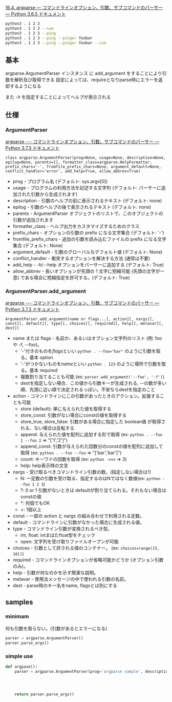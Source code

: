[16\.4\. argparse — コマンドラインオプション、引数、サブコマンドのパーサー — Python 3\.6\.5 ドキュメント](https://docs.python.jp/3/library/argparse.html#action)

```bash
python3 . 1 2 3
python3 . 1 2 3 --sum
python3 . 1 2 3 --ping
python3 . 1 2 3 --ping --pinger foobar
python3 . 1 2 3 --ping --pinger foobar --sum
```

基本
---

argparse.ArgumentParser インスタンス に add_argument をすることにより引数を解析及び取得できる
設定によっては、requireとなりparse時にエラーを返却するようになる

また *-h* を指定することによってヘルプが表示される

仕様
---

### ArgumentParser

[argparse \-\-\- コマンドラインオプション、引数、サブコマンドのパーサー — Python 3\.7\.3 ドキュメント](https://docs.python.org/ja/3/library/argparse.html#argumentparser-objects)

`class argparse.ArgumentParser(prog=None, usage=None, description=None, epilog=None, parents=[], formatter_class=argparse.HelpFormatter, prefix_chars='-', fromfile_prefix_chars=None, argument_default=None, conflict_handler='error', add_help=True, allow_abbrev=True)`

- prog - プログラム名 (デフォルト: sys.argv[0])
- usage - プログラムの利用方法を記述する文字列 (デフォルト: パーサーに追加された引数から生成されます)
- description - 引数のヘルプの前に表示されるテキスト (デフォルト: none)
- epilog - 引数のヘルプの後で表示されるテキスト (デフォルト: none)
- parents - ArgumentParser オブジェクトのリストで、このオブジェクトの引数が追加されます
- formatter_class - ヘルプ出力をカスタマイズするためのクラス
- prefix_chars - オプションの引数の prefix になる文字集合 (デフォルト: '-')
- fromfile_prefix_chars - 追加の引数を読み込むファイルの prefix になる文字集合 (デフォルト: None)
- argument_default - 引数のグローバルなデフォルト値 (デフォルト: None)
- conflict_handler - 衝突するオプションを解決する方法 (通常は不要)
- add_help - -h/--help オプションをパーサーに追加する (デフォルト: True)
- allow_abbrev - 長いオプションが先頭の 1 文字に短縮可能 (先頭の文字が一意) である場合に短縮指定を許可する。(デフォルト: True)

### ArgumentParser.add_argument

[argparse \-\-\- コマンドラインオプション、引数、サブコマンドのパーサー — Python 3\.7\.3 ドキュメント](https://docs.python.org/ja/3/library/argparse.html#the-add-argument-method)

`ArgumentParser.add_argument(name or flags...[, action][, nargs][, const][, default][, type][, choices][, required][, help][, metavar][, dest])`

- name または flags - 名前か、あるいはオプション文字列のリスト (例: foo や -f, --foo)。
    - '-'付きのものを*flags*といい `python . --foo="bar"` のように引数を取る。基本 option
    - '-'がつかないものを*name*といい `python . 123` のように場所で引数を取る。基本 required
    - 複数割り当てることも可能 (ex: `parser.add_argument('--foo', '-f')`)
    - destを指定しない場合、この値から引数キーが生成される, --の数が多い順、先頭に近い順で決定されるっぽい。不安ならdestを指定のこと
- action - コマンドラインにこの引数があったときのアクション。拡張することも可能
    - store (default): 単に与えられた値を取得する
    - store_const: 引数がない場合にconstの値を取得する
    - store_true, store_false: 引数がある場合に指定した boolean値 が取得される、ない場合は反転する
    - append: 与えられた値を配列に追加する形で取得 (ex: `python . --foo 1 --foo 2` => "['1','2']")
    - append_const: 引数が与えられた回数分のconstの値を配列に追加して取得 (ex: `python . --foo --foo` => "['bar','bar']")
    - count: キーワドの回数を取得 (ex: `python -vvv` => 3)
    - help: help表示時の文言
- nargs - 受け取るべきコマンドライン引数の数。(指定しない場合は1)
    - N: 一定数の引数を受け取る、指定するのはNではなく数値(ex: `python --foo 1 2 3`)
    - ?: 0 or 1 引数がないときは defaultが割り当てられる。それもない場合はconstの値
    - *: 何個でもOK
    - +: 1個以上
- const - 一部の action と nargs の組み合わせで利用される定数。
- default - コマンドラインに引数がなかった場合に生成される値。
- type - コマンドライン引数が変換されるべき型。
    - int, float: intまはたfloat型をチェック
    - open: 文字列を受け取りファイルオープンが可能
- choices - 引数として許される値のコンテナー。 (ex: `choices=range([5, 10])`)
- required - コマンドラインオプションが省略可能かどうか (オプション引数のみ)。
- help - 引数が何なのかを示す簡潔な説明。
- metavar - 使用法メッセージの中で使われる引数の名前。
- dest - parse時のキー名をname, flagsとは別にする

samples
-------

### minimam

何も引数を取らない。(引数があるとエラーになる)

```py
parser = argparse.ArgumentParser()
parser.parse_args()
```

### simple use

```py
def argpase():
    parser = argparse.ArgumentParser(prog='argparse sample', description='this is argparse sample')




    return parser.parse_args()
```
